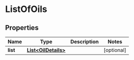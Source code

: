 # ListOfOils

## Properties
Name | Type | Description | Notes
------------ | ------------- | ------------- | -------------
**list** | [**List&lt;OilDetails&gt;**](OilDetails.md) |  |  [optional]
